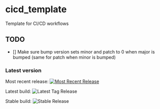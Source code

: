 # cicd_template
Template for CI/CD workflows 

## TODO
- [] Make sure bump version sets minor and patch to 0 when major is bumped (same for patch when minor is bumped) 

### Latest version
Most recent release: [![Most Recent Release](https://img.shields.io/github/v/release/Martijho/cicd_template)](https://github.com/Martijho/cicd_template/releases/latest)

Latest build:        ![Latest Tag Release](https://img.shields.io/github/v/tag/Martijho/cicd_template?label=latest%20tag)

Stable build:        ![Stable Release](https://img.shields.io/github/release/Martijho/cicd_template.svg?include_prereleases&label=stable)

